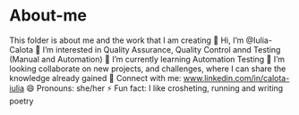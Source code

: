 # About-me
This folder is about me and the work that I am creating
👋 Hi, I’m @Iulia-Calota
👀 I’m interested in Quality Assurance, Quality Control annd Testing (Manual and Automation)
🌱 I’m currently learning Automation Testing
💞️ I’m looking collaborate on new projects, and challenges, where I can share the knowledge already gained
🤝 Connect with me: www.linkedin.com/in/calota-iulia
😄 Pronouns: she/her
⚡ Fun fact: I like crosheting, running and writing poetry
